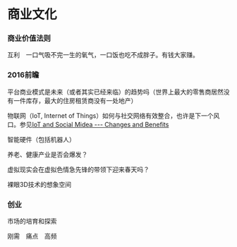 # 商业文化


### 商业价值法则

互利　一口气吸不完一生的氧气，一口饭也吃不成胖子。有钱大家赚。


### 2016前瞻

平台商业模式是未来（或者其实已经来临）的趋势吗（世界上最大的零售商居然没有一件库存，最大的住房租赁商没有一处地产）

物联网（IoT, Internet of Things）如何与社交网络有效整合，也许是下一个风口。参见[IoT and Social Midea --- Changes and Benefits](https://wtvox.com/internet-of-things-iot/iot-and-social-media/)

智能硬件（包括机器人）


养老、健康产业是否会爆发？

虚拟现实会在虚拟色情急先锋的带领下迎来春天吗？

裸眼3D技术的想象空间




### 创业

市场的培育和探索

刚需　痛点　高频









